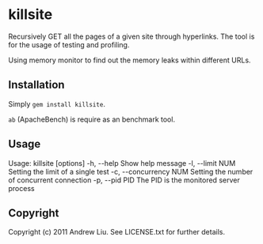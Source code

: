 # killsite

Recursively GET all the pages of a given site through hyperlinks.
The tool is for the usage of testing and profiling.

Using memory monitor to find out the memory leaks within different URLs.

## Installation

Simply `gem install killsite`.

`ab` (ApacheBench) is require as an benchmark tool.

## Usage

Usage: killsite [options]
    -h, --help                       Show help message
    -l, --limit NUM                  Setting the limit of a single test
    -c, --concurrency NUM            Setting the number of concurrent connection
    -p, --pid PID                    The PID is the monitored server process

## Copyright

Copyright (c) 2011 Andrew Liu. See LICENSE.txt for
further details.

